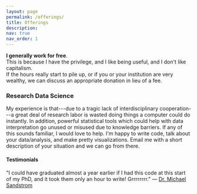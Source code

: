```yaml
---
layout: page
permalink: /offerings/
title: Offerings
description: 
nav: true
nav_order: 1
---
```


__I generally work for free__.  
This is because I have the privilege, and I like being useful, and I don't like capitalism.  
If the hours really start to pile up, or if you or your institution are very wealthy, we can discuss an appropriate donation in lieu of a fee.

### Research Data Science

My experience is that---due to a tragic lack of interdisciplinary cooperation---a great deal of research labor is wasted doing things a computer could do instantly.  In addition, powerful statistical tools which could help with data interpretation go unused or misused due to knowledge barriers.  If any of this sounds familiar, I would love to help.  I'm happy to write code, talk about your data/analysis, and make pretty visualizations.  Email me with a short description of your situation and we can go from there.

#### Testimonials

"I could have graduated almost a year earlier if I had this code at this start of my PhD, and it took them only an hour to write! Grrrrrrrr." — <a href="https://emes.unc.edu/people-indiv/michael-sandstrom/">Dr. Michael Sandstrom</a>

